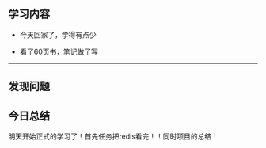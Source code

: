 ## 学习内容

- 今天回家了，学得有点少

- 看了60页书，笔记做了写

- ----------

## 发现问题



## 今日总结

明天开始正式的学习了！首先任务把redis看完！！同时项目的总结！
